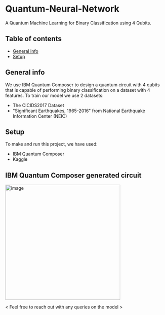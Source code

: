 # Quantum-Neural-Network
A Quantum Machine Learning for Binary Classification using 4 Qubits.

## Table of contents
* [General info](#general-info)
* [Setup](#Setup)

## General info 
We use IBM Quantum Composer to design a quantum circuit with 4 qubits that is capable of performing binary classification on a dataset with 4 features. To train our model we use 2 datasets:
- The CICIDS2017 Dataset
- "Significant Earthquakes, 1965-2016" from National Earthquake Information Center (NEIC)
	
## Setup
To make and run this project, we have used:
* IBM Quantum Composer 
* Kaggle

## IBM Quantum Composer generated circuit
<img width="363" alt="image" src="https://github.com/Nadi-aa/Quantum-Neural-Network/assets/75956209/f1b7ba10-f89e-4a6f-ad41-9b4b37f751e1">



< Feel free to reach out with any queries on the model > 

